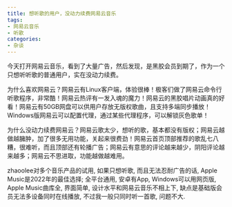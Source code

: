 ```yaml
---
title: 想听歌的用户，没动力续费网易云音乐
tags: 
- 网易云音乐
- 听歌
categories:
- 杂谈
---
```




今天打开网易云音乐，看到了大量广告，然后发现，是黑胶会员到期了，作为一个只想听听歌的普通用户，实在没动力续费。

为什么喜欢网易云？网易云有Linux客户端，体验很棒！极客们做了网易云命令行听歌程序，非常酷！网易云热评有一发入魂的魔力！网易云的黑胶唱片动画真的好看！网易云有50GB网盘可以供用户存放无版权歌曲，且支持多端同步播放！Windows版网易云可以配置代理，通过某些代理程序，可以解锁灰色歌单！

为什么没动力续费网易云？网易云歌太少，想听的歌，基本都没有版权；网易云越做越臃肿，加了很多无用功能，关起来很费劲！网易云首页顶部推荐的歌乱七八糟，很难听，而且顶部还有轮播广告；网易云有意思的评论越来越少，阴阳评论越来越多；网易云不思进取，功能越做越难用。

zhaoolee对多个音乐产品的试用, 如果只想听歌, 而且无法忍耐广告的话, Apple Music是2022年的最佳选择; 全平台通用, 安卓有App, Windows可以用网页版, Apple Music曲库全, 界面简单, 设计水平和网易云音乐不相上下, 缺点是基础版会员无法多设备同时在线播放, 不过我一般只同时听一首歌, 问题不大. 




